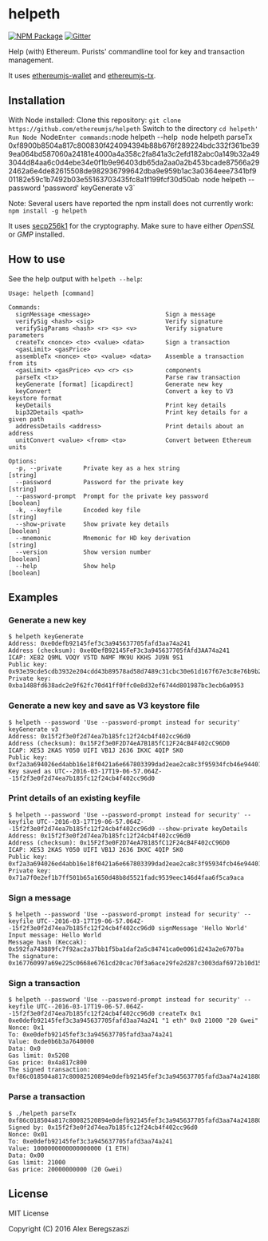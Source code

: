 # helpeth

[![NPM Package](https://img.shields.io/npm/v/helpeth.svg?style=flat-square)](https://www.npmjs.org/package/helpeth)
[![Gitter](https://img.shields.io/gitter/room/ethereum/ethereumjs-lib.svg?style=flat-square)](https://gitter.im/ethereum/ethereumjs-lib)

Help (with) Ethereum. Purists' commandline tool for key and transaction management.

It uses [ethereumjs-wallet](https://github.com/axic/ethereumjs-wallet) and [ethereumjs-tx](https://github.com/ethereumjs/ethereumjs-tx).

## Installation
With Node installed:
Clone this repository: `git clone https://github.com/ethereumjs/helpeth`
Switch to the directory `cd helpeth'
Run Node `Node`
Enter commands:
`node helpeth --help`
`node helpeth parseTx 0xf8900b8504a817c800830f424094394b88b676f289224bdc332f361be399ea064bd587060a24181e4000a4a358c2fa841a3c2efd182abc0a149b32a493044d84aa6c0d4ebe34e0f1b9e96403db65da2aa0a2b453bcade87566a292462a6e4de82615508de982936799642dba9e959b1ac3a0364eee7341bf901182e59c1b7492b03e55163703435fc8a1f199fcf30d50ab`
`node helpeth --password 'password' keyGenerate v3`


Note: Several users have reported the npm install does not currently work: `npm install -g helpeth`

It uses [secp256k1](https://github.com/cryptocoinjs/secp256k1-node) for the cryptography. Make sure to have either *OpenSSL* or *GMP* installed.

## How to use

See the help output with `helpeth --help`:

```
Usage: helpeth [command]

Commands:
  signMessage <message>                     Sign a message
  verifySig <hash> <sig>                    Verify signature
  verifySigParams <hash> <r> <s> <v>        Verify signature parameters
  createTx <nonce> <to> <value> <data>      Sign a transaction
  <gasLimit> <gasPrice>
  assembleTx <nonce> <to> <value> <data>    Assemble a transaction from its
  <gasLimit> <gasPrice> <v> <r> <s>         components
  parseTx <tx>                              Parse raw transaction
  keyGenerate [format] [icapdirect]         Generate new key
  keyConvert                                Convert a key to V3 keystore format
  keyDetails                                Print key details
  bip32Details <path>                       Print key details for a given path
  addressDetails <address>                  Print details about an address
  unitConvert <value> <from> <to>           Convert between Ethereum units

Options:
  -p, --private      Private key as a hex string                        [string]
  --password         Password for the private key                       [string]
  --password-prompt  Prompt for the private key password               [boolean]
  -k, --keyfile      Encoded key file                                   [string]
  --show-private     Show private key details                          [boolean]
  --mnemonic         Mnemonic for HD key derivation                     [string]
  --version          Show version number                               [boolean]
  --help             Show help                                         [boolean]
```

## Examples

### Generate a new key

```
$ helpeth keyGenerate
Address: 0xe0defb92145fef3c3a945637705fafd3aa74a241
Address (checksum): 0xe0DefB92145FeF3c3a945637705fAfd3AA74a241
ICAP: XE82 Q9ML VOQY V5TD N4MF MK9U KKHS JU9N 9S1
Public key: 0x93e39cde5cdb3932e204cdd43b89578ad58d7489c31cbc30e61d167f67e3c8e76b9b2249377fa84f73b11c68f2f7a62f205f430f3a4370fd5dab6e3139d84977
Private key: 0xba1488fd638adc2e9f62fc70d41ff0ffc0e8d32ef6744d801987bc3ecb6a0953
```

### Generate a new key and save as V3 keystore file

```
$ helpeth --password 'Use --password-prompt instead for security' keyGenerate v3
Address: 0x15f2f3e0f2d74ea7b185fc12f24cb4f402cc96d0
Address (checksum): 0x15F2f3e0F2D74eA7B185fC12F24cB4F402cC96D0
ICAP: XE53 2KAS Y050 UIFI VB1J 2636 IKXC 4QIP SK0
Public key: 0xf2a3a694026ed4abb16e18f0421a6e667803399dad2eae2ca8c3f95934fcb46e9440183fd278181deb501d2f0766d0f676d0cac84da3632590e2978cb6883bc4
Key saved as UTC--2016-03-17T19-06-57.064Z--15f2f3e0f2d74ea7b185fc12f24cb4f402cc96d0
```

### Print details of an existing keyfile

```
$ helpeth --password 'Use --password-prompt instead for security' --keyfile UTC--2016-03-17T19-06-57.064Z--15f2f3e0f2d74ea7b185fc12f24cb4f402cc96d0 --show-private keyDetails
Address: 0x15f2f3e0f2d74ea7b185fc12f24cb4f402cc96d0
Address (checksum): 0x15F2f3e0F2D74eA7B185fC12F24cB4F402cC96D0
ICAP: XE53 2KAS Y050 UIFI VB1J 2636 IKXC 4QIP SK0
Public key: 0xf2a3a694026ed4abb16e18f0421a6e667803399dad2eae2ca8c3f95934fcb46e9440183fd278181deb501d2f0766d0f676d0cac84da3632590e2978cb6883bc4
Private key: 0x71a7f0e2ef1b7ff501b65a1650d48b8d5521fadc9539eec146d4faa6f5ca9aca
```

### Sign a message

```
$ helpeth --password 'Use --password-prompt instead for security' --keyfile UTC--2016-03-17T19-06-57.064Z--15f2f3e0f2d74ea7b185fc12f24cb4f402cc96d0 signMessage 'Hello World'
Input message: Hello World
Message hash (Keccak): 0x592fa743889fc7f92ac2a37bb1f5ba1daf2a5c84741ca0e0061d243a2e6707ba
The signature: 0x167760997a69e225c0668e6761cd20cac70f3a6ace29fe2d287c3003daf6972b10d158a47e8f064cf982a3defdf236247c41249dbfb0fb81f0d126c26a94971d01
```

### Sign a transaction

```
$ helpeth --password 'Use --password-prompt instead for security' --keyfile UTC--2016-03-17T19-06-57.064Z--15f2f3e0f2d74ea7b185fc12f24cb4f402cc96d0 createTx 0x1 0xe0defb92145fef3c3a945637705fafd3aa74a241 "1 eth" 0x0 21000 "20 Gwei"
Nonce: 0x1
To: 0xe0defb92145fef3c3a945637705fafd3aa74a241
Value: 0xde0b6b3a7640000
Data: 0x0
Gas limit: 0x5208
Gas price: 0x4a817c800
The signed transaction: 0xf86c018504a817c80082520894e0defb92145fef3c3a945637705fafd3aa74a241880de0b6b3a7640000001ba01893f2731799dc436da31e092f75bece7bfbdb4942b60b106d61ec06f143aed2a075548818010ccd7fd3e3dd6172f072d4dec19c8956c735bdd34b4aea809ff6be
```

### Parse a transaction

```
$ ./helpeth parseTx 0xf86c018504a817c80082520894e0defb92145fef3c3a945637705fafd3aa74a241880de0b6b3a7640000001ba01893f2731799dc436da31e092f75bece7bfbdb4942b60b106d61ec06f143aed2a075548818010ccd7fd3e3dd6172f072d4dec19c8956c735bdd34b4aea809ff6be
Signed by: 0x15f2f3e0f2d74ea7b185fc12f24cb4f402cc96d0
Nonce: 0x01
To: 0xe0defb92145fef3c3a945637705fafd3aa74a241
Value: 1000000000000000000 (1 ETH)
Data: 0x00
Gas limit: 21000
Gas price: 20000000000 (20 Gwei)
```

## License

MIT License

Copyright (C) 2016 Alex Beregszaszi
